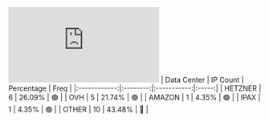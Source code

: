 ![Diagramm](https://github.com/obajay/StateSync-snapshots/blob/main/Projects/AndromedaProtocol/1/README.md)
| Data Center | IP Count | Percentage | Freq |
|:------------:|:--------:|:-----------:|:-----:|
| HETZNER | 6 | 26.09% | 🟢 |
| OVH | 5 | 21.74% | 🟢 |
| AMAZON | 1 | 4.35% | 🟢 |
| IPAX | 1 | 4.35% | 🟢 |
| OTHER | 10 | 43.48% | 🔴 |